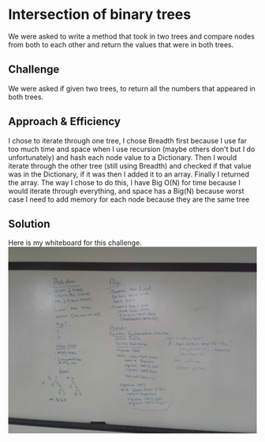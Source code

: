 # Intersection of binary trees
We were asked to write a method that took in two trees and compare nodes from both to each other and return the values that were in both trees. 

## Challenge
We were asked if given two trees, to return all the numbers that appeared in both trees.

## Approach & Efficiency
I chose to iterate through one tree, I chose Breadth first because I use far too much time and space when I use recursion (maybe others don't but I do unfortunately) and hash each node value to a Dictionary.
Then I would iterate through the other tree (still using Breadth) and checked if that value was in the Dictionary, if it was then I added it to an array.
Finally I returned the array.
The way I chose to do this, I have Big O(N) for time because I would iterate through everything, and space has a Big(N) because worst case I need to add memory for each node because they are the same tree

## Solution
Here is my whiteboard for this challenge.
![treeintersectionWhiteBoard](../../../assets/TreeIntersectionWB.jpg)
